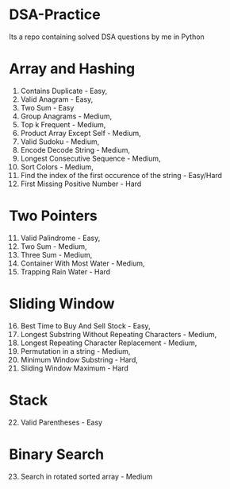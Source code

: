 # DSA-Practice
Its a repo containing solved DSA questions by me in Python

# Array and Hashing
1. Contains Duplicate - Easy,
2. Valid Anagram - Easy,
3. Two Sum - Easy
4. Group Anagrams - Medium,
5. Top k Frequent - Medium,
6. Product Array Except Self - Medium,
7. Valid Sudoku - Medium,
8. Encode Decode String - Medium,
9. Longest Consecutive Sequence - Medium,
10. Sort Colors - Medium,
11. Find the index of the first occurence of the string - Easy/Hard
10. First Missing Positive Number - Hard

# Two Pointers
11. Valid Palindrome - Easy,
12. Two Sum - Medium,
13. Three Sum - Medium,
14. Container With Most Water - Medium, 
15. Trapping Rain Water - Hard

# Sliding Window
16. Best Time to Buy And Sell Stock - Easy,
17. Longest Substring Without Repeating Characters - Medium,
18. Longest Repeating Character Replacement - Medium,
19. Permutation in a string - Medium,
20. Minimum Window Substring - Hard,
21. Sliding Window Maximum - Hard

# Stack
22. Valid Parentheses - Easy

# Binary Search
23. Search in rotated sorted array - Medium


